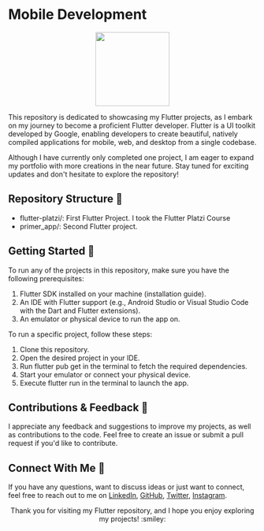 # Mobile Development

<div align="center" height="200px">

<img src="https://user-images.githubusercontent.com/6312342/204096834-8899eef6-2fe3-47da-a8a3-951e4e37596f.png" height="150px">

</div>

This repository is dedicated to showcasing my Flutter projects, as I embark on my journey to become a proficient Flutter developer. Flutter is a UI toolkit developed by Google, enabling developers to create beautiful, natively compiled applications for mobile, web, and desktop from a single codebase.

Although I have currently only completed one project, I am eager to expand my portfolio with more creations in the near future. Stay tuned for exciting updates and don't hesitate to explore the repository!

## Repository Structure :file_folder:

* flutter-platzi/: First Flutter Project. I took the Flutter Platzi Course
* primer_app/: Second Flutter project.

## Getting Started :rocket:
To run any of the projects in this repository, make sure you have the following prerequisites:

1. Flutter SDK installed on your machine (installation guide).
2. An IDE with Flutter support (e.g., Android Studio or Visual Studio Code with the Dart and Flutter extensions).
3. An emulator or physical device to run the app on.

To run a specific project, follow these steps:

1. Clone this repository.
2. Open the desired project in your IDE.
3. Run flutter pub get in the terminal to fetch the required dependencies.
4. Start your emulator or connect your physical device.
5. Execute flutter run in the terminal to launch the app.

## Contributions & Feedback :speech_balloon:

I appreciate any feedback and suggestions to improve my projects, as well as contributions to the code. Feel free to create an issue or submit a pull request if you'd like to contribute.

## Connect With Me :handshake:
If you have any questions, want to discuss ideas or just want to connect, feel free to reach out to me on [LinkedIn](https://linkedin.com/in/edwin-san/), [GitHub](https://github.com/EdwinSanFI), [Twitter](https://twitter.com/edwinsanfi), [Instagram](https://instagram.com/edwinsanfi/).

<p align="center"> Thank you for visiting my Flutter repository, and I hope you enjoy exploring my projects! :smiley: </p>
